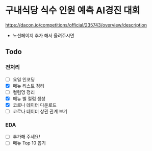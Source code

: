 # 구내식당 식수 인원 예측 AI경진 대회

https://dacon.io/competitions/official/235743/overview/description

- 노션페이지 추가 해서 올려주시면 

## Todo
 ### 전처리
 - [ ] 요일 인코딩
 - [x] 메뉴 리스트 정리
 - [ ] 컬럼명 정리
 - [x] 메뉴 별 컬럼 생성
 - [x] 코로나 데이터 다운로드
 - [ ] 코로나 데이터 상관 관계 보기
 ### EDA
 - [ ] 추가해 주세요!
 - [ ] 메뉴 Top 10 뽑기